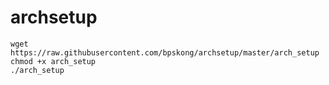 # archsetup

```
wget https://raw.githubusercontent.com/bpskong/archsetup/master/arch_setup
chmod +x arch_setup
./arch_setup
```

